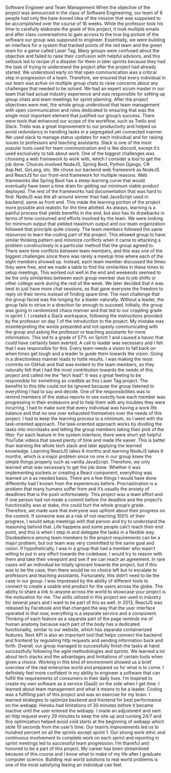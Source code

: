 Software Engineer and Team Management
	When the objective of the project was announced in the class of Software Engineering, our team of 8 people had only the bare-boned idea of the mission that was supposed to be accomplished over the course of 16 weeks. While the professor took his time to carefully elaborate the goals of this project, it took multiple emails and after class conversations to gain access to the true big picture of the software our group was supposed to engineer. Essentially, we were building an interface for a system that tracked points of the red team and the green team for a game called Laser Tag. Many groups were confused about the objective and failed to raise their confusion with helpful advisors, and this setback led to recipe of a disaster for them in later sprints because they had the task of trying to understand the project after the project had already started. We understood early on that open communication was a critical step in progression of a team. Therefore, we ensured that every individual in our team was active on multiple group chats to raise concerns about any challenges that needed to be solved. We had an expert scrum master in our team that had actual industry experience and was responsible for setting up group chats and team meetings for sprint planning. After the project objectives were met, the whole group understood that team management with open communication and roles dedicated to ensuring that was the single most important element that justified our group’s success.
	There were tools that enhanced our scope of the workflow, such as Trello and Slack. Trello was a great improvement to our productivity and helped us avoid redundancy in handling tasks in a segregated yet connected manner. We used slack to manage status updates for each individual and for raising issues to professors and teaching assistants. Slack is one of the most popular tools used for team communication and is like discord, except it’s used exclusively to talk about work. One of the biggest challenges was choosing a web framework to work with, which I consider a tool to get the job done. Choices involved NodeJS, Spring Boot, Python Django, C# Asp.Net, GoLang, etc.  We chose our backend web framework as NodeJS and ReactJS for our front-end framework for multiple reasons. Web frameworks like Spring Boot has a steep learning curve that would eventually have been a time drain for getting our minimum viable product deployed. The rest of the frameworks had documentation that was hard to find. NodeJS was the all-around winner than had JavaScript used in backend, same as front end. This made the learning portion of the project more possible and realistic for the time allotted.  As always, learning is a painful process that yields benefits in the end, but also has its drawbacks in terms of time consumed and efforts involved by the team. We were looking for minimum output that yielded maximum output and our team organization followed that principle quite closely. The team members followed the same resources to learn the coding part of the project. This allowed group to have similar thinking pattern and minimize conflicts when it came to attacking a problem constructively in a particular method that the group agreed to. 
	There were time conflicts between team members, and this was one of the biggest challenges since there was rarely a meetup time where each of the eight members showed up. Instead, each team member discussed the times they were free, and we made a table to find the similarities in these times to setup meetings. This worked out well in the end and weekends seemed to be the only similarities between each group member due to job shifts or other college work during the rest of the week. We later decided that it was best to just have more chat sessions, as that gave everyone the freedom to reply on their terms instead of finding spare time. The next challenge that the group faced was the longing for a leader naturally. Without a leader, the group fails to strive in a direction far enough to succeed. Initially, the group was going in randomized chaos manner and that led to our crippling grade in sprint 1. I created a Slack workspace, following the instructions provided by the professor on day 1 of the introduction to the project. My mistake was misinterpreting the words presented and not openly communicating with the group and asking the professor or teaching assistants for more information. This led to a grade of 57% on Sprint 1 and caused a havoc that could have certainly been averted. A call to leader was necessary and I felt that I was responsible for this.
	Every team needs a vision to fall back on when times get tough and a leader to guide them towards the vision. Going in a directionless manner leads to futile results. I was making the most commits on GitHub and that was evident to the team members, so they naturally felt that I had the most contribution towards the needs of this project and called me the “tech lead”. It was a great feeling to be responsible for something as credible as this Laser Tag project. The benefits to this title could not be ignored because the group listened to everything I had to say and decide. One of the responsibilities was to remind members of the status reports to see exactly how each member was progressing in their endeavors and to help them with any troubles they were incurring. I had to make sure that every individual was having a work life balance and that no one over exhausted themselves over the needs of this project. I had to keep the learning process to a minimum, so I went with the task-oriented approach. The task-oriented approach works by dividing the tasks into microtasks and letting the group members taking their pick of the litter. For each feature in the system interface, there were short yet helpful YouTube videos that saved plenty of time and made life easier. This is better than learning the whole tech stack and later applying the learned knowledge. Learning ReactJS takes 6 months and learning NodeJS takes 6 months, which is a major problem since no one in our group knew the simple things properly such as vanilla JavaScript. Therefore, we only learned what was necessary to get the job done. Whether it was implementing sockets or creating a React component, everything was learned on a as needed basis.
	There are a few things I would have done differently had I known from the experiences before. Procrastination is a problem that many humans suffer from and it’s usually the anxiety of deadlines that is the push unfortunately. This project was a team effort and if one person had not made a commit before the deadline and the project’s functionality was at stake, this could hurt the whole group’s grade. Therefore, we made sure that everyone was upfront about their progress on the commit. If someone was at a risk of not reaching 100% of their progress, I would setup meetings with that person and try to understand the reasoning behind that. Life happens and some people can’t reach their end point, and this is when I step in and delegate the tasks in a flexible way. 
	Disobedience among team members to the project requirements can be a major problem, but our team was very committed to the same goal and vision. If hypothetically, I was in a group that had a member who wasn’t willing to put in any effort towards the codebase, I would try to reason with them and take their viewpoint and see if we can reach an agreement. In rare cases will an individual be totally ignorant towards the project, but if this was to be the case, then there would be no choice left but to escalate to professors and teaching assistants. Fortunately, this didn’t need to be the case in our group. 
	I was impressed by the ability of different tools to connect to create a usable end product for the users across the globe. The ability to share a link to anyone across the world to showcase your project is the motivation for me. The skills utilized in this project are used in industry for several years and I want to be part of this as well. In 2013, ReactJS was released by Facebook and that changed the way that the user interface operated in that now, everything is a separate service and a component. Thinking of each feature as a separate part of the page reminds me of human anatomy because each part of the body has a dedicated functionality, similar to our website, which has separate containerized features. Rest API is also an important tool that helps connect the backend and frontend by regulating http requests and sending information back and forth. 
	Overall, our group managed to successfully finish the tasks at hand successfully following the agile methodologies and sprints. We learned a lot about tech stacks and the advantages and limitations of certain tools when given a choice. Working in this kind of environment showed us a brief overview of the real enterprise world and prepared us for what is to come. I definitely feel more confident in my ability to engineer a software that can fulfill the requirements of consumers in their daily lives. I’m inspired to create my own software as a service (SaaS) on the side when I get time. I learned about team management and what it means to be a leader. Coding was a fulfilling part of this project and was an exercise for my brain. I learned strategies to optimize backend and frontend for best performance on the webapp. Heroku had limitations of 30 minutes before it became inactive until the user entered the webapp. I made an adjustment and sent an http request every 29 minutes to keep the site up and running 24/7 and this optimization helped avoid cold starts at the beginning of webapp which stole 10 seconds from the user’s time. Our team’s improvements led us to hundred percent on all the sprints except sprint 1. Our strong work ethic and continuous involvement to complete work on each sprint and reporting in sprint meetings led to successful team progression. I’m thankful and honored to be a part of this project. My career has been streamlined because of this course and I know what to make of my life after I graduate computer science. Building real world solutions to real world problems is one of the most satisfying feeling an individual can feel. 
